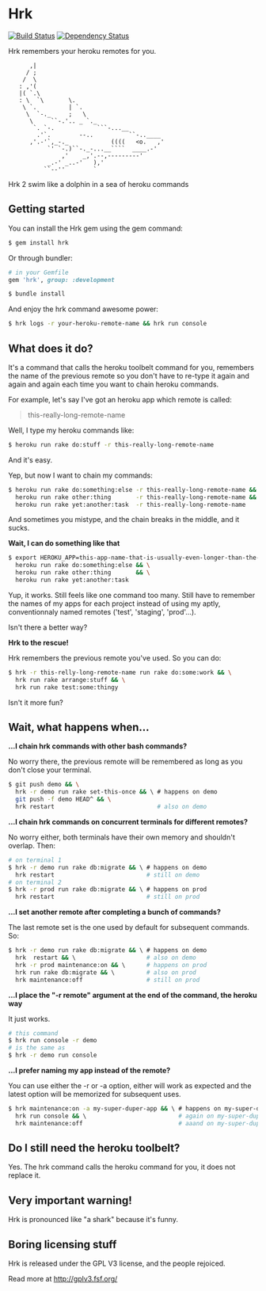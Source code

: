 # Hrk
[![Build Status](https://travis-ci.org/Bastes/hrk.svg?branch=master)](https://travis-ci.org/Bastes/hrk)
[![Dependency Status](https://gemnasium.com/Bastes/hrk.svg)](https://gemnasium.com/Bastes/hrk)

Hrk remembers your heroku remotes for you.

```
      ,|
     / ;
    /  \
   : ,'(
   |( `.\
   : \  `\       \.
    \ `.         | `.
     \  `-._     ;   \
      \     ``-.'.. _ `._
       `. `-.            ```-...__
        .'`.        --..          ``-..____
      ,'.-'`,_-._            ((((   <o.   ,'
           `' `-.)``-._-...__````  ____.-'
               ,'    _,'.--,---------'
           _.-' _..-'   ),'
          ``--''        `
```

Hrk 2 swim like a dolphin in a sea of heroku commands

## Getting started

You can install the Hrk gem using the gem command:

```bash
$ gem install hrk
```

Or through bundler:

```ruby
# in your Gemfile
gem 'hrk', group: :development

$ bundle install
```

And enjoy the hrk command awesome power:
```bash
$ hrk logs -r your-heroku-remote-name && hrk run console
```


## What does it do?

It's a command that calls the heroku toolbelt command for you, remembers the
name of the previous remote so you don't have to re-type it again and again
and again each time you want to chain heroku commands.

For example, let's say I've got an heroku app which remote is called:

> this-really-long-remote-name

Well, I type my heroku commands like:

```bash
$ heroku run rake do:stuff -r this-really-long-remote-name
```

And it's easy.

Yep, but now I want to chain my commands:

```bash
$ heroku run rake do:something:else -r this-really-long-remote-name && \
  heroku run rake other:thing       -r this-really-long-remote-name && \
  heroku run rake yet:another:task  -r this-really-long-remote-name
```

And sometimes you mistype, and the chain breaks in the middle, and it sucks.

**Wait, I can do something like that**

```bash
$ export HEROKU_APP=this-app-name-that-is-usually-even-longer-than-the-remote-name && \
  heroku run rake do:something:else && \
  heroku run rake other:thing       && \
  heroku run rake yet:another:task
```

Yup, it works.
Still feels like one command too many.
Still have to remember the names of my apps for each project instead of using my
aptly, conventionnaly named remotes ('test', 'staging', 'prod'...).

Isn't there a better way?

**Hrk to the rescue!**

Hrk remembers the previous remote you've used. So you can do:

```bash
$ hrk -r this-relly-long-remote-name run rake do:some:work && \
  hrk run rake arrange:stuff && \
  hrk run rake test:some:thingy
```

Isn't it more fun?

## Wait, what happens when...

**...I chain hrk commands with other bash commands?**

No worry there, the previous remote will be remembered as long as you don't
close your terminal.

```bash
$ git push demo && \
  hrk -r demo run rake set-this-once && \ # happens on demo
  git push -f demo HEAD^ && \
  hrk restart                             # also on demo
```

**...I chain hrk commands on concurrent terminals for different remotes?**

No worry either, both terminals have their own memory and shouldn't overlap.
Then:

```bash
# on terminal 1
$ hrk -r demo run rake db:migrate && \ # happens on demo
  hrk restart                          # still on demo
# on terminal 2
$ hrk -r prod run rake db:migrate && \ # happens on prod
  hrk restart                          # still on prod
```

**...I set another remote after completing a bunch of commands?**

The last remote set is the one used by default for subsequent commands. So:

```bash
$ hrk -r demo run rake db:migrate && \ # happens on demo
  hrk  restart && \                    # also on demo
  hrk -r prod maintenance:on && \      # happens on prod
  hrk run rake db:migrate && \         # also on prod
  hrk maintenance:off                  # still on prod
```

**...I place the "-r remote" argument at the end of the command, the heroku way**

It just works.

```bash
# this command
$ hrk run console -r demo
# is the same as
$ hrk -r demo run console
```

**...I prefer naming my app instead of the remote?**

You can use either the -r or -a option, either will work as expected and the
latest option will be memorized for subsequent uses.

```bash
$ hrk maintenance:on -a my-super-duper-app && \ # happens on my-super-duper-app
  hrk run console && \                          # again on my-super-duper-app
  hrk maintenance:off                           # aaand on my-super-duper-app
```

## Do I still need the heroku toolbelt?

Yes. The hrk command calls the heroku command for you, it does not replace it.

## Very important warning!

Hrk is pronounced like "a shark" because it's funny.

## Boring licensing stuff

Hrk is released under the GPL V3 license, and the people rejoiced.

Read more at http://gplv3.fsf.org/

